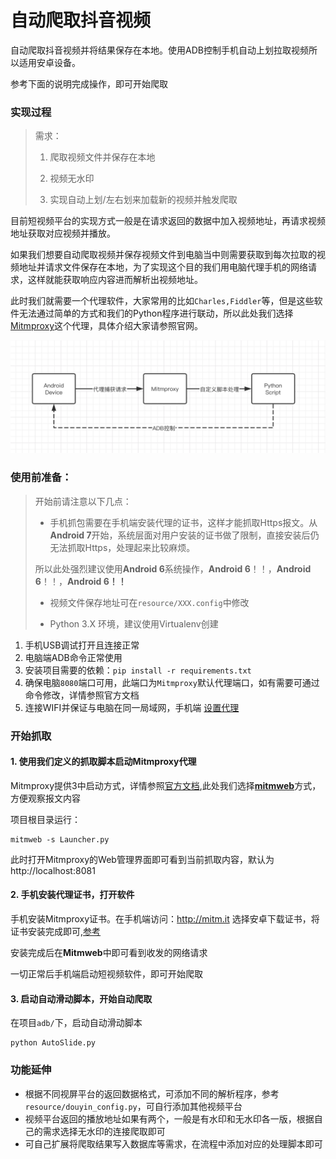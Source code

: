 # 自动爬取抖音视频
自动爬取抖音视频并将结果保存在本地。使用ADB控制手机自动上划拉取视频所以适用安卓设备。

参考下面的说明完成操作，即可开始爬取

### 实现过程

> 需求： 
>
> 1. 爬取视频文件并保存在本地
>
>  	2. 视频无水印
>  	3. 实现自动上划/左右划来加载新的视频并触发爬取

目前短视频平台的实现方式一般是在请求返回的数据中加入视频地址，再请求视频地址获取对应视频并播放。

​		如果我们想要自动爬取视频并保存视频文件到电脑当中则需要获取到每次拉取的视频地址并请求文件保存在本地，为了实现这个目的我们用电脑代理手机的网络请求，这样就能获取响应内容进而解析出视频地址。

​		此时我们就需要一个代理软件，大家常用的比如`Charles,Fiddler`等，但是这些软件无法通过简单的方式和我们的Python程序进行联动，所以此处我们选择[Mitmproxy](https://mitmproxy.org/)这个代理，具体介绍大家请参照官网。

![temp](./temp.png)

### 使用前准备：

> 开始前请注意以下几点：
>
> * 手机抓包需要在手机端安装代理的证书，这样才能抓取Https报文。从**Android 7**开始，系统层面对用户安装的证书做了限制，直接安装后仍无法抓取Https，处理起来比较麻烦。
>
>  所以此处强烈建议使用**Android 6**系统操作，**Android 6**！！，**Android 6**！！，**Android 6！！**
>
> * 视频文件保存地址可在`resource/XXX.config`中修改
>
> * Python 3.X 环境，建议使用Virtualenv创建

1. 手机USB调试打开且连接正常
2. 电脑端ADB命令正常使用
3. 安装项目需要的依赖：`pip install -r requirements.txt`
4. 确保电脑`8080`端口可用，此端口为`Mitmproxy`默认代理端口，如有需要可通过命令修改，详情参照官方文档
5. 连接WIFI并保证与电脑在同一局域网，手机端 [设置代理](https://gfw.press/blog/?p=68)

### 开始抓取

#### 1. 使用我们定义的抓取脚本启动Mitmproxy代理

Mitmproxy提供3中启动方式，详情参照[官方文档](https://docs.mitmproxy.org/stable/),此处我们选择[**mitmweb**](https://docs.mitmproxy.org/stable/tools-mitmweb/)方式，方便观察报文内容

项目根目录运行：	

```shell
mitmweb -s Launcher.py
```

此时打开Mitmproxy的Web管理界面即可看到当前抓取内容，默认为http://localhost:8081

#### 2. 手机安装代理证书，打开软件

手机安装Mitmproxy证书。在手机端访问：http://mitm.it  选择安卓下载证书，将证书安装完成即可,[参考](https://jingyan.baidu.com/article/3c343ff7bb2a5a0d377963b3.html)

安装完成后在**Mitmweb**中即可看到收发的网络请求

一切正常后手机端启动短视频软件，即可开始爬取

#### 3. 启动自动滑动脚本，开始自动爬取

在项目`adb/`下，启动自动滑动脚本

```shell
python AutoSlide.py
```

### 功能延伸

* 根据不同视屏平台的返回数据格式，可添加不同的解析程序，参考`resource/douyin_config.py`，可自行添加其他视频平台
* 视频平台返回的播放地址如果有两个，一般是有水印和无水印各一版，根据自己的需求选择无水印的连接爬取即可
* 可自己扩展将爬取结果写入数据库等需求，在流程中添加对应的处理脚本即可